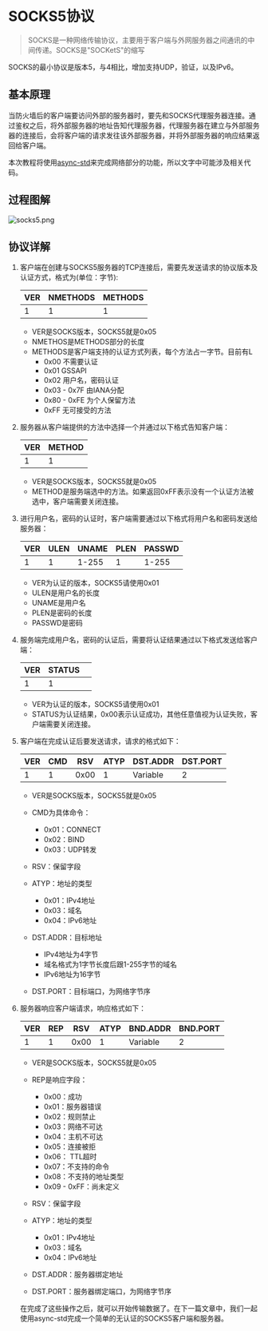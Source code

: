 # SOCKS5协议

> SOCKS是一种网络传输协议，主要用于客户端与外网服务器之间通讯的中间传递。SOCKS是"SOCKetS"的缩写

SOCKS的最小协议是版本5，与4相比，增加支持UDP，验证，以及IPv6。

## 基本原理

当防火墙后的客户端要访问外部的服务器时，要先和SOCKS代理服务器连接。通过鉴权之后，将外部服务器的地址告知代理服务器，代理服务器在建立与外部服务器的连接后，会将客户端的请求发往该外部服务器，并将外部服务器的响应结果返回给客户端。

本次教程将使用[async-std](https://docs.rs/async-std/1.4.0/async_std/)来完成网络部分的功能，所以文字中可能涉及相关代码。

## 过程图解

![socks5.png](socks5.png)

## 协议详解

1. 客户端在创建与SOCKS5服务器的TCP连接后，需要先发送请求的协议版本及认证方式，格式为(单位：字节):

   | VER  | NMETHODS | METHODS |
   | ---- | -------- | ------- |
   | 1    | 1        | 1       |

   * VER是SOCKS版本，SOCKS5就是0x05
   * NMETHOS是METHODS部分的长度
   * METHODS是客户端支持的认证方式列表，每个方法占一字节。目前有L
     * 0x00 不需要认证
     * 0x01 GSSAPI
     * 0x02 用户名，密码认证
     * 0x03 - 0x7F 由IANA分配
     * 0x80 - 0xFE 为个人保留方法
     * 0xFF 无可接受的方法

2. 服务器从客户端提供的方法中选择一个并通过以下格式告知客户端：

   | VER  | METHOD |
   | ---- | ------ |
   | 1    | 1      |

   * VER是SOCKS版本，SOCKS5就是0x05
   * METHOD是服务端选中的方法。如果返回0xFF表示没有一个认证方法被选中，客户端需要关闭连接。

3. 进行用户名，密码的认证时，客户端需要通过以下格式将用户名和密码发送给服务器：

   | VER  | ULEN | UNAME | PLEN | PASSWD |
   | ---- | ---- | ----- | ---- | ------ |
   | 1    | 1    | 1-255 | 1    | 1-255  |

   * VER为认证的版本，SOCKS5请使用0x01
   * ULEN是用户名的长度
   * UNAME是用户名
   * PLEN是密码的长度
   * PASSWD是密码

4. 服务端完成用户名，密码的认证后，需要将认证结果通过以下格式发送给客户端：

   | VER  | STATUS |      |
   | ---- | ------ | ---- |
   | 1    | 1      |      |

   * VER为认证的版本，SOCKS5请使用0x01
   * STATUS为认证结果，0x00表示认证成功，其他任意值视为认证失败，客户端需要关闭连接。

5. 客户端在完成认证后要发送请求，请求的格式如下：

   | VER  | CMD  | RSV  | ATYP | DST.ADDR | DST.PORT |
   | ---- | ---- | ---- | ---- | -------- | -------- |
   | 1    | 1    | 0x00 | 1    | Variable | 2        |

   * VER是SOCKS版本，SOCKS5就是0x05
   * CMD为具体命令：
     * 0x01：CONNECT
     * 0x02：BIND
     * 0x03：UDP转发

   * RSV：保留字段
   * ATYP：地址的类型
     * 0x01：IPv4地址
     * 0x03：域名
     * 0x04：IPv6地址
   * DST.ADDR：目标地址
     * IPv4地址为4字节
     * 域名格式为1字节长度后跟1-255字节的域名
     * IPv6地址为16字节
   * DST.PORT：目标端口，为网络字节序

6. 服务器响应客户端请求，响应格式如下：

   | VER  | REP  | RSV  | ATYP | BND.ADDR | BND.PORT |
   | ---- | ---- | ---- | ---- | -------- | -------- |
   | 1    | 1    | 0x00 | 1    | Variable | 2        |

   * VER是SOCKS版本，SOCKS5就是0x05
   * REP是响应字段：
     * 0x00：成功
     * 0x01：服务器错误
     * 0x02：规则禁止
     * 0x03：网络不可达
     * 0x04：主机不可达
     * 0x05：连接被拒
     * 0x06： TTL超时
     * 0x07：不支持的命令
     * 0x08：不支持的地址类型
     * 0x09 - 0xFF：尚未定义

   * RSV：保留字段
   * ATYP：地址的类型
     * 0x01：IPv4地址
     * 0x03：域名
     * 0x04：IPv6地址
   * DST.ADDR：服务器绑定地址
   * DST.PORT：服务器绑定端口，为网络字节序

   在完成了这些操作之后，就可以开始传输数据了。在下一篇文章中，我们一起使用async-std完成一个简单的无认证的SOCKS5客户端和服务器。
